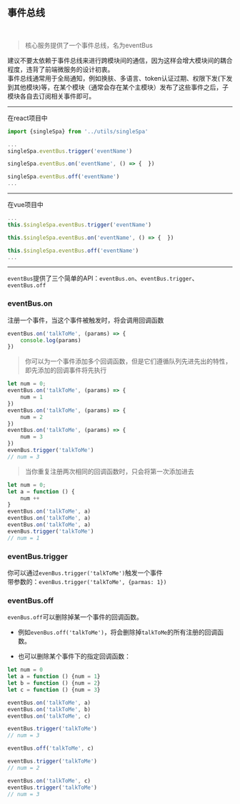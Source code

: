 ## 事件总线
<br>
<blockquote class='tip'>
    <p>核心服务提供了一个<span class='important'>事件总线</span>，名为<span class='important'>eventBus</span></p>
</blockquote>  

<span class='important'>建议不要太依赖于事件总线来进行跨模块间的通信，因为这样会增大模块间的耦合程度，违背了前端微服务的设计初衷。</span>  
事件总线通常用于全局通知，例如换肤、多语言、token认证过期、权限下发(下发到其他模块)等，在某个模块（通常会存在某个主模块）发布了这些事件之后，子模块各自去订阅相关事件即可。

***  
在react项目中
```js
import {singleSpa} from '../utils/singleSpa'

...
singleSpa.eventBus.trigger('eventName')

singleSpa.eventBus.on('eventName', () => {  })

singleSpa.eventBus.off('eventName')
...
```  
***  
在vue项目中
```js
...
this.$singleSpa.eventBus.trigger('eventName')

this.$singleSpa.eventBus.on('eventName', () => {  })

this.$singleSpa.eventBus.off('eventName')
...
```  
***  


`eventBus`提供了三个简单的API：`eventBus.on`、`eventBus.trigger`、`eventBus.off`  

### eventBus.on
注册一个事件，当这个事件被触发时，将会调用回调函数
```js
eventBus.on('talkToMe', (params) => {
    console.log(params)
})
```  
<blockquote class='tip'>
    <p>你可以为一个事件添加多个回调函数，但是它们遵循队列<span class='important'>先进先出</span>的特性，即先添加的回调事件将先执行</p>
</blockquote>  

```js
let num = 0;
eventBus.on('talkToMe', (params) => {
    num = 1
})
eventBus.on('talkToMe', (params) => {
    num = 2
})
eventBus.on('talkToMe', (params) => {
    num = 3
})
evenBus.trigger('talkToMe')
// num = 3 
```  
>当你重复注册两次相同的回调函数时，只会将第一次添加进去

```js
let num = 0;
let a = function () {
    num ++
}
eventBus.on('talkToMe', a)
eventBus.on('talkToMe', a)
eventBus.on('talkToMe', a)
evenBus.trigger('talkToMe')
// num = 1
```  

### eventBus.trigger
你可以通过`evenBus.trigger('talkToMe')`触发一个事件  
带参数的：`evenBus.trigger('talkToMe', {parmas: 1})`
### eventBus.off  
`evenBus.off`可以删除掉某一个事件的回调函数。
* 例如`evenBus.off('talkToMe')`，将会删除掉`talkToMe`的所有注册的回调函数。  

* 也可以删除某个事件下的指定回调函数：
```js
let num = 0
let a = function () {num = 1}
let b = function () {num = 2}
let c = function () {num = 3}

eventBus.on('talkToMe', a)
eventBus.on('talkToMe', b)
eventBus.on('talkToMe', c)

eventBus.trigger('talkToMe')
// num = 3 

eventBus.off('talkToMe', c)

eventBus.trigger('talkToMe')
// num = 2

eventBus.on('talkToMe', c)
eventBus.trigger('talkToMe')
// num = 3
```  